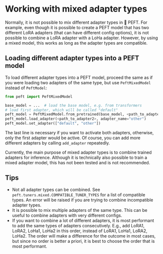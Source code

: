 <!--Copyright 2023 The HuggingFace Team. All rights reserved.

Licensed under the Apache License, Version 2.0 (the "License"); you may not use this file except in compliance with
the License. You may obtain a copy of the License at

http://www.apache.org/licenses/LICENSE-2.0

Unless required by applicable law or agreed to in writing, software distributed under the License is distributed on
an "AS IS" BASIS, WITHOUT WARRANTIES OR CONDITIONS OF ANY KIND, either express or implied. See the License for the
specific language governing permissions and limitations under the License.
-->

# Working with mixed adapter types

Normally, it is not possible to mix different adapter types in 🤗 PEFT. For example, even though it is possible to create a PEFT model that has two different LoRA adapters (that can have different config options), it is not possible to combine a LoRA adapter with a LoHa adapter. However, by using a mixed model, this works as long as the adapter types are compatible.

## Loading different adapter types into a PEFT model

To load different adapter types into a PEFT model, proceed the same as if you were loading two adapters of the same type, but use `PeftMixedModel` instead of `PeftModel`:

```py
from peft import PeftMixedModel

base_model = ...  # load the base model, e.g. from transformers
# load first adapter, which will be called "default"
peft_model = PeftMixedModel.from_pretrained(base_model, <path_to_adapter1>)
peft_model.load_adapter(<path_to_adapter2>, adapter_name="other")
peft_model.set_adapter(["default", "other"])
```

The last line is necessary if you want to activate both adapters, otherwise, only the first adapter would be active. Of course, you can add more different adapters by calling `add_adapter` repeatedly.

Currently, the main purpose of mixed adapter types is to combine trained adapters for inference. Although it is technically also possible to train a mixed adapter model, this has not been tested and is not recommended.

## Tips

- Not all adapter types can be combined. See `peft.tuners.mixed.COMPATIBLE_TUNER_TYPES` for a list of compatible types. An error will be raised if you are trying to combine incompatible adapter types.
- It is possible to mix multiple adapters of the same type. This can be useful to combine adapters with very different configs.
- If you want to combine a lot of different adapters, it is most performant to add the same types of adapters consecutively. E.g., add LoRA1, LoRA2, LoHa1, LoHa2 in this order, instead of LoRA1, LoHa1, LoRA2, LoHa2. The order will make a difference for the outcome in most cases, but since no order is better a priori, it is best to choose the order that is most performant.
